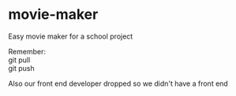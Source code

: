 # movie-maker
Easy movie maker for a school project  

Remember:  
git pull  
git push

Also our front end developer dropped so we didn't have a front end
